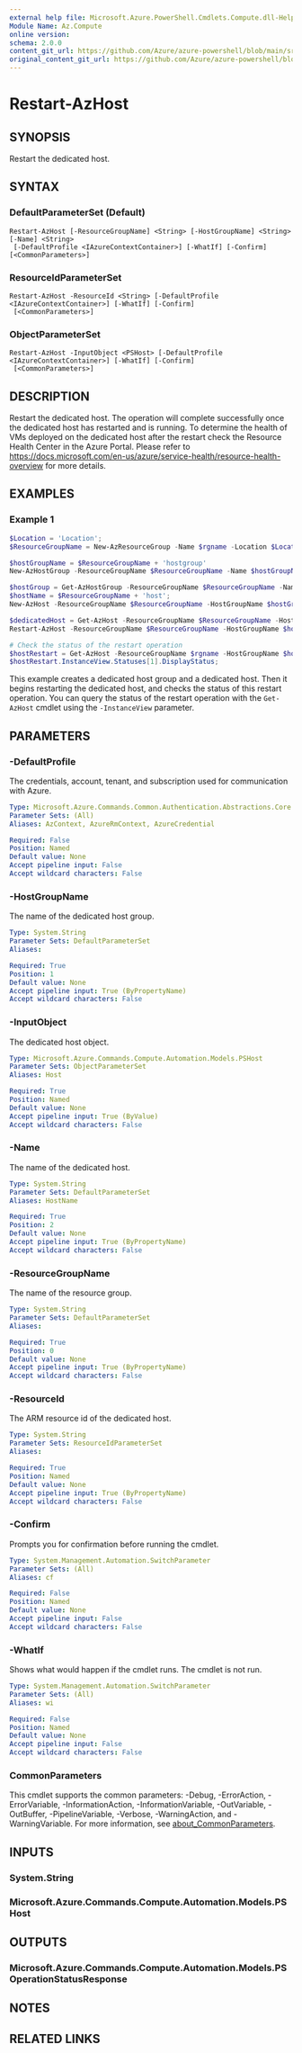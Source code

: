 ```yaml
---
external help file: Microsoft.Azure.PowerShell.Cmdlets.Compute.dll-Help.xml
Module Name: Az.Compute
online version: 
schema: 2.0.0
content_git_url: https://github.com/Azure/azure-powershell/blob/main/src/Compute/Compute/help/Restart-AzHost.md
original_content_git_url: https://github.com/Azure/azure-powershell/blob/main/src/Compute/Compute/help/Restart-AzHost.md
---
```


# Restart-AzHost

## SYNOPSIS
Restart the dedicated host.

## SYNTAX

### DefaultParameterSet (Default)
```
Restart-AzHost [-ResourceGroupName] <String> [-HostGroupName] <String> [-Name] <String>
 [-DefaultProfile <IAzureContextContainer>] [-WhatIf] [-Confirm] [<CommonParameters>]
```

### ResourceIdParameterSet
```
Restart-AzHost -ResourceId <String> [-DefaultProfile <IAzureContextContainer>] [-WhatIf] [-Confirm]
 [<CommonParameters>]
```

### ObjectParameterSet
```
Restart-AzHost -InputObject <PSHost> [-DefaultProfile <IAzureContextContainer>] [-WhatIf] [-Confirm]
 [<CommonParameters>]
```

## DESCRIPTION
Restart the dedicated host. The operation will complete successfully once the dedicated host has restarted and is running. To determine the health of VMs deployed on the dedicated host after the restart check the Resource Health Center in the Azure Portal. Please refer to https://docs.microsoft.com/en-us/azure/service-health/resource-health-overview for more details.

## EXAMPLES

### Example 1
```powershell
$Location = 'Location';
$ResourceGroupName = New-AzResourceGroup -Name $rgname -Location $Location -Force;

$hostGroupName = $ResourceGroupName + 'hostgroup'
New-AzHostGroup -ResourceGroupName $ResourceGroupName -Name $hostGroupName -Location $Location -PlatformFaultDomain 1  -Zone "2" -Tag @{key1 = "val1"};

$hostGroup = Get-AzHostGroup -ResourceGroupName $ResourceGroupName -Name $hostGroupName;
$hostName = $ResourceGroupName + 'host';
New-AzHost -ResourceGroupName $ResourceGroupName -HostGroupName $hostGroupName -Name $hostName -Location $Location -Sku "ESv3-Type1" -Tag @{key1 = "val2"};

$dedicatedHost = Get-AzHost -ResourceGroupName $ResourceGroupName -HostGroupName $hostGroupName -Name $hostName;
Restart-AzHost -ResourceGroupName $ResourceGroupName -HostGroupName $hostGroupName -Name $hostName;

# Check the status of the restart operation
$hostRestart = Get-AzHost -ResourceGroupName $rgname -HostGroupName $hostGroupName -Name $hostName -InstanceView;
$hostRestart.InstanceView.Statuses[1].DisplayStatus;
```

This example creates a dedicated host group and a dedicated host. Then it begins restarting the dedicated host, and checks the status of this restart operation.
You can query the status of the restart operation with the `Get-AzHost` cmdlet using the `-InstanceView` parameter.

## PARAMETERS

### -DefaultProfile
The credentials, account, tenant, and subscription used for communication with Azure.

```yaml
Type: Microsoft.Azure.Commands.Common.Authentication.Abstractions.Core.IAzureContextContainer
Parameter Sets: (All)
Aliases: AzContext, AzureRmContext, AzureCredential

Required: False
Position: Named
Default value: None
Accept pipeline input: False
Accept wildcard characters: False
```

### -HostGroupName
The name of the dedicated host group.

```yaml
Type: System.String
Parameter Sets: DefaultParameterSet
Aliases:

Required: True
Position: 1
Default value: None
Accept pipeline input: True (ByPropertyName)
Accept wildcard characters: False
```

### -InputObject
The dedicated host object.

```yaml
Type: Microsoft.Azure.Commands.Compute.Automation.Models.PSHost
Parameter Sets: ObjectParameterSet
Aliases: Host

Required: True
Position: Named
Default value: None
Accept pipeline input: True (ByValue)
Accept wildcard characters: False
```

### -Name
The name of the dedicated host.

```yaml
Type: System.String
Parameter Sets: DefaultParameterSet
Aliases: HostName

Required: True
Position: 2
Default value: None
Accept pipeline input: True (ByPropertyName)
Accept wildcard characters: False
```

### -ResourceGroupName
The name of the resource group.

```yaml
Type: System.String
Parameter Sets: DefaultParameterSet
Aliases:

Required: True
Position: 0
Default value: None
Accept pipeline input: True (ByPropertyName)
Accept wildcard characters: False
```

### -ResourceId
The ARM resource id of the dedicated host.

```yaml
Type: System.String
Parameter Sets: ResourceIdParameterSet
Aliases:

Required: True
Position: Named
Default value: None
Accept pipeline input: True (ByPropertyName)
Accept wildcard characters: False
```

### -Confirm
Prompts you for confirmation before running the cmdlet.

```yaml
Type: System.Management.Automation.SwitchParameter
Parameter Sets: (All)
Aliases: cf

Required: False
Position: Named
Default value: None
Accept pipeline input: False
Accept wildcard characters: False
```

### -WhatIf
Shows what would happen if the cmdlet runs.
The cmdlet is not run.

```yaml
Type: System.Management.Automation.SwitchParameter
Parameter Sets: (All)
Aliases: wi

Required: False
Position: Named
Default value: None
Accept pipeline input: False
Accept wildcard characters: False
```

### CommonParameters
This cmdlet supports the common parameters: -Debug, -ErrorAction, -ErrorVariable, -InformationAction, -InformationVariable, -OutVariable, -OutBuffer, -PipelineVariable, -Verbose, -WarningAction, and -WarningVariable. For more information, see [about_CommonParameters](http://go.microsoft.com/fwlink/?LinkID=113216).

## INPUTS

### System.String

### Microsoft.Azure.Commands.Compute.Automation.Models.PSHost

## OUTPUTS

### Microsoft.Azure.Commands.Compute.Automation.Models.PSOperationStatusResponse

## NOTES

## RELATED LINKS
